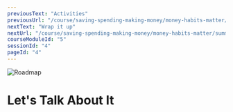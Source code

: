 ```yaml
---
previousText: "Activities"
previousUrl: "/course/saving-spending-making-money/money-habits-matter/activities"
nextText: "Wrap it up"
nextUrl: "/course/saving-spending-making-money/money-habits-matter/summary"
courseModuleId: "5"
sessionId: "4"
pageId: "4"
---
```



![Roadmap](/assets/img/lets-talk-about-it.png)
# Let's Talk About It